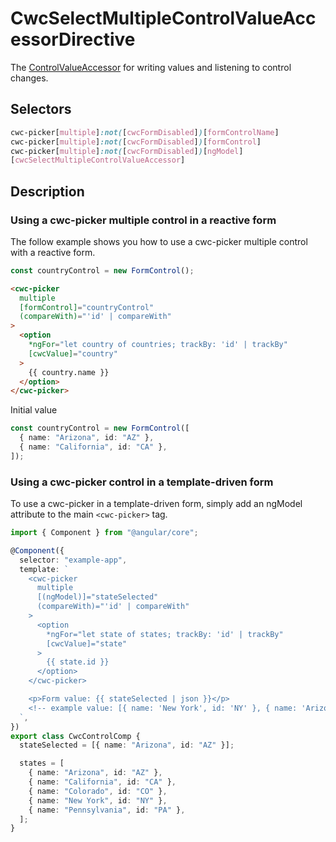 # CwcSelectMultipleControlValueAccessorDirective

The [ControlValueAccessor](https://angular.io/api/forms/ControlValueAccessor) for writing values and listening to control changes.

## Selectors

```css
cwc-picker[multiple]:not([cwcFormDisabled])[formControlName]
cwc-picker[multiple]:not([cwcFormDisabled])[formControl]
cwc-picker[multiple]:not([cwcFormDisabled])[ngModel]
[cwcSelectMultipleControlValueAccessor]
```

## Description

### Using a cwc-picker multiple control in a reactive form

The follow example shows you how to use a cwc-picker multiple control with a reactive form.

```typescript
const countryControl = new FormControl();
```

```html
<cwc-picker
  multiple
  [formControl]="countryControl"
  (compareWith)="'id' | compareWith"
>
  <option
    *ngFor="let country of countries; trackBy: 'id' | trackBy"
    [cwcValue]="country"
  >
    {{ country.name }}
  </option>
</cwc-picker>
```

Initial value

```typescript
const countryControl = new FormControl([
  { name: "Arizona", id: "AZ" },
  { name: "California", id: "CA" },
]);
```

### Using a cwc-picker control in a template-driven form

To use a cwc-picker in a template-driven form, simply add an ngModel attribute to the main `<cwc-picker>` tag.

```typescript
import { Component } from "@angular/core";

@Component({
  selector: "example-app",
  template: `
    <cwc-picker
      multiple
      [(ngModel)]="stateSelected"
      (compareWith)="'id' | compareWith"
    >
      <option
        *ngFor="let state of states; trackBy: 'id' | trackBy"
        [cwcValue]="state"
      >
        {{ state.id }}
      </option>
    </cwc-picker>

    <p>Form value: {{ stateSelected | json }}</p>
    <!-- example value: [{ name: 'New York', id: 'NY' }, { name: 'Arizona', id: 'AZ' }] -->
  `,
})
export class CwcControlComp {
  stateSelected = [{ name: "Arizona", id: "AZ" }];

  states = [
    { name: "Arizona", id: "AZ" },
    { name: "California", id: "CA" },
    { name: "Colorado", id: "CO" },
    { name: "New York", id: "NY" },
    { name: "Pennsylvania", id: "PA" },
  ];
}
```
